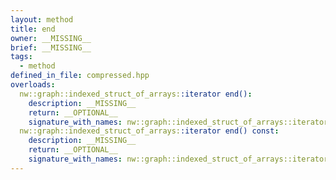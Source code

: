 ```yaml
---
layout: method
title: end
owner: __MISSING__
brief: __MISSING__
tags:
  - method
defined_in_file: compressed.hpp
overloads:
  nw::graph::indexed_struct_of_arrays::iterator end():
    description: __MISSING__
    return: __OPTIONAL__
    signature_with_names: nw::graph::indexed_struct_of_arrays::iterator end()
  nw::graph::indexed_struct_of_arrays::iterator end() const:
    description: __MISSING__
    return: __OPTIONAL__
    signature_with_names: nw::graph::indexed_struct_of_arrays::iterator end() const
---
```


